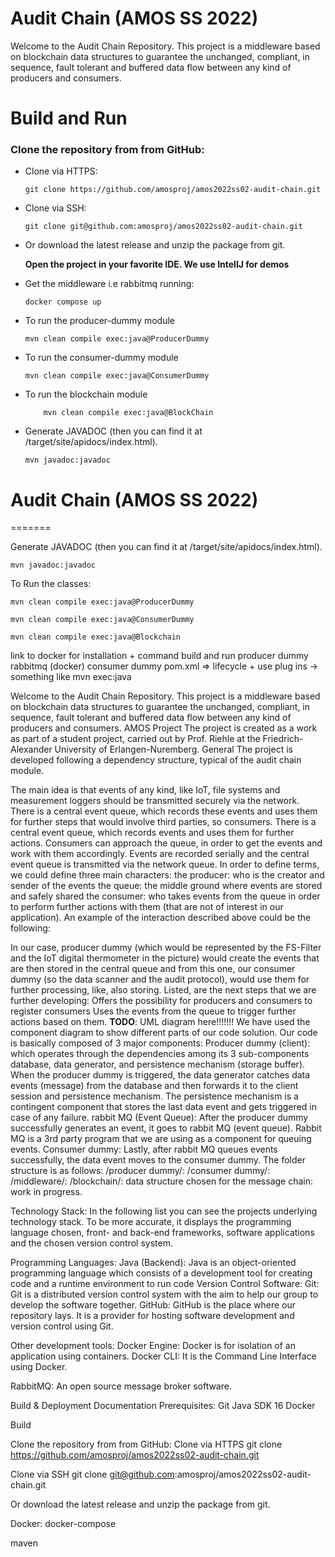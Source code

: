 # Audit Chain (AMOS SS 2022)

Welcome to the Audit Chain Repository. This project is a middleware based on blockchain data structures to guarantee the unchanged, compliant, in sequence, fault tolerant and buffered data flow between any kind of producers and consumers.

# Build and Run

### Clone the repository from from GitHub: 
- Clone via HTTPS:
	```
	git clone https://github.com/amosproj/amos2022ss02-audit-chain.git
	```

 - Clone via SSH:
    ```
    git clone git@github.com:amosproj/amos2022ss02-audit-chain.git
    ```
 - Or download the latest release and unzip the package from git.

	**Open the project in your favorite IDE. We use IntellJ for demos**
 - Get the middleware i.e rabbitmq running:
   ```
   docker compose up
    ```

- To run the producer-dummy module
  ```
  mvn clean compile exec:java@ProducerDummy
  ```
- To run the consumer-dummy module
  ```
  mvn clean compile exec:java@ConsumerDummy
  ```
- To run the blockchain module
  ```
      mvn clean compile exec:java@BlockChain
  ```


- Generate JAVADOC (then you can find it at /target/site/apidocs/index.html).

  ```
  mvn javadoc:javadoc
  ```


# Audit Chain (AMOS SS 2022)
=======



Generate JAVADOC (then you can find it at /target/site/apidocs/index.html).

```
mvn javadoc:javadoc
```

To Run the classes:

```
mvn clean compile exec:java@ProducerDummy

mvn clean compile exec:java@ConsumerDummy

mvn clean compile exec:java@Blockchain
```

link to docker for installation + command
build and run
producer dummy
rabbitmq (docker)
consumer dummy
pom.xml => lifecycle + use plug ins -> something like mvn exec:java

Welcome to the Audit Chain Repository. This project is a middleware based on blockchain data structures to guarantee the unchanged, compliant, in sequence, fault tolerant and buffered data flow between any kind of producers and consumers.
AMOS Project
The project is created as a work as part of a student project, carried out by Prof. Riehle at the Friedrich-Alexander University of Erlangen-Nuremberg.
General
The project is developed following a dependency structure, typical of the audit chain module.

The main idea is that events of any kind, like IoT, file systems and measurement loggers should be transmitted securely via the network.
There is a central event queue, which records these events and uses them for further steps that would involve third parties, so consumers.
There is a central event queue, which records events and uses them for further actions. Consumers can approach the queue, in order to get the events and work with them accordingly. Events are recorded serially and the central event queue is transmitted via the network queue. In order to define terms, we could define three main characters:
the producer: who is the creator and sender of the events
the queue: the middle ground where events are stored and safely shared
the consumer: who takes events from the queue in order to perform further actions with them (that are not of interest in our application).
An example of the interaction described above could be the following:

In our case, producer dummy (which would be represented by the FS-Filter and the IoT digital thermometer in the picture)  would create the events that are then stored in the central queue and from this one, our consumer dummy (so the data scanner and the audit protocol), would use them for further processing, like, also storing.
Listed, are the next steps that we are further developing:
Offers the possibility for producers and consumers to register consumers
Uses the events from the queue to trigger further actions based on them.
**TODO**: UML diagram here!!!!!!!
We have used the component diagram to show different parts of our code solution. Our code is basically composed of 3 major components:
Producer dummy (client): which operates through the dependencies among its 3 sub-components database, data generator, and persistence mechanism (storage buffer).
When the producer dummy is triggered, the data generator catches data events (message) from the database and then forwards it to the client session and persistence mechanism. The persistence mechanism is a contingent component that stores the last data event and gets triggered in case of any failure.
rabbit MQ (Event Queue): After the producer dummy successfully generates an event, it goes to rabbit MQ (event queue). Rabbit MQ is a 3rd party program that we are using as a component for queuing events.
Consumer dummy: Lastly, after rabbit MQ queues events successfully, the data event moves to the consumer dummy.
The folder structure is as follows:
/producer dummy/:
/consumer dummy/:
/middleware/:
/blockchain/: data structure chosen for the message chain: work in progress.

Technology Stack:
In the following list you can see the projects underlying technology stack. To be more accurate, it displays the programming language chosen, front- and back-end frameworks, software applications and the chosen version control system.

Programming Languages:
Java (Backend): Java is an object-oriented programming language which consists of a development tool for creating code and a runtime environment to run code
Version Control Software:
Git: Git is a distributed version control system with the aim to help our group to develop the software together.
GitHub: GitHub is the place where our repository lays. It is a provider for hosting software development and version control using Git.

Other development tools:
Docker Engine: Docker is for isolation of an application using containers.
Docker CLI: It is the Command Line Interface using Docker.

RabbitMQ:
An open source message broker software.

Build & Deployment Documentation
Prerequisites:
Git
Java SDK 16
Docker

Build

Clone the repository from from GitHub:
Clone via HTTPS
git clone https://github.com/amosproj/amos2022ss02-audit-chain.git

Clone via SSH
git clone git@github.com:amosproj/amos2022ss02-audit-chain.git

Or download the latest release and unzip the package from git.


Docker:
docker-compose

maven
 
